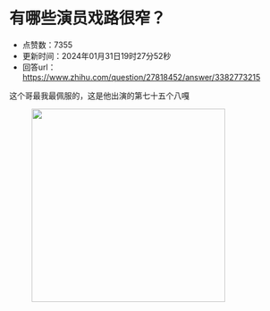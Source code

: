 # 有哪些演员戏路很窄？
- 点赞数：7355
- 更新时间：2024年01月31日19时27分52秒
- 回答url：https://www.zhihu.com/question/27818452/answer/3382773215
<body>
 <p data-pid="u5PUMB_3">这个哥最我最佩服的，这是他出演的第七十五个八嘎</p>
 <figure data-size="normal">
  <img src="https://picx.zhimg.com/50/v2-8644fea7fd9134ecc26e72f36e5f8743_720w.jpg?source=1940ef5c" data-caption="" data-size="normal" data-rawwidth="346" data-rawheight="579" data-original-token="v2-1118d60d525e8e8726dca20657906e20" data-default-watermark-src="https://pic1.zhimg.com/50/v2-310039ebebb5afb102e25022ab94364e_720w.jpg?source=1940ef5c" class="content_image" width="346">
 </figure>
</body>